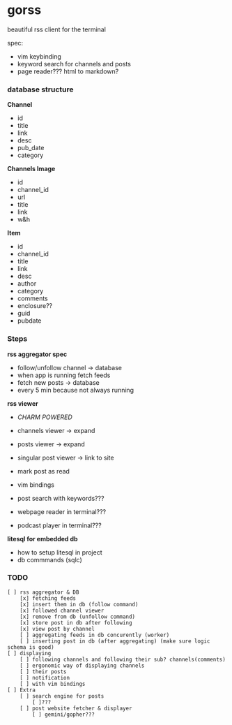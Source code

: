 # gorss
beautiful rss client for the terminal

spec:
 - vim keybinding
 - keyword search for channels and posts
 - page reader??? html to markdown? 

### database structure
**Channel**
 - id
 - title 
 - link 
 - desc 
 - pub_date 
 - category

 **Channels Image**
 - id
 - channel_id
 - url
 - title
 - link
 - w&h

 **Item**
 - id
 - channel_id
 - title
 - link
 - desc
 - author
 - category
 - comments
 - enclosure??
 - guid
 - pubdate

### Steps
**rss aggregator spec**
 - follow/unfollow channel -> database
 - when app is running fetch feeds
 - fetch new posts -> database
 - every 5 min because not always running

**rss viewer**
 - *CHARM POWERED*
 - channels viewer -> expand
 - posts viewer -> expand
 - singular post viewer -> link to site
 - mark post as read
 - vim bindings

 - post search with keywords???
 - webpage reader in terminal???
 - podcast player in terminal???

**litesql for embedded db**
 - how to setup litesql in project
 - db commmands (sqlc)

### TODO
    [ ] rss aggregator & DB
        [x] fetching feeds
        [x] insert them in db (follow command)
        [x] followed channel viewer
        [x] remove from db (unfollow command)
        [x] store post in db after following
        [x] view post by channel
        [ ] aggregating feeds in db concurently (worker)
        [ ] inserting post in db (after aggregating) (make sure logic schema is good)
    [ ] displaying
        [ ] following channels and following their sub? channels(comments)
        [ ] ergonomic way of displaying channels
        [ ] their posts
        [ ] notification
        [ ] with vim bindings
    [ ] Extra
        [ ] search engine for posts
            [ ]???
        [ ] post website fetcher & displayer
            [ ] gemini/gopher???









